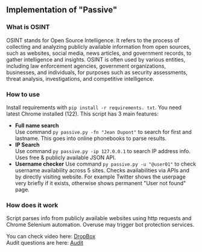 ## Implementation of "Passive"
### What is OSINT

OSINT stands for Open Source Intelligence. It refers to the process of collecting and analyzing publicly available information from open sources, such as websites, social media, news articles, and government records, to gather intelligence and insights. OSINT is often used by various entities, including law enforcement agencies, government organizations, businesses, and individuals, for purposes such as security assessments, threat analysis, investigations, and competitive intelligence.

### How to use

Install requirements with ``pip install -r requirements. txt``. You need latest Chrome installed (122).
This script has 3 main features: 
 - **Full name search** <br>
Use command ``py passive.py -fn "Jean Dupont"`` to search for first and lastname. This goes into online phonebooks to parse results.
 - **IP Search** <br>
Use command `py passive.py -ip 127.0.0.1` to search IP address info. Uses free & publicly available JSON API.
 - **Username checker**
Use command ``py passive.py -u "@user01"`` to check username availability across 5 sites. Checks availabilities via APIs and by directly visiting website. For example Twitter shows the userpage very briefly if it exists, otherwise shows permanent "User not found" page.

### How does it work

Script parses info from publicly available websites using http requests and Chrome Selenium automation. Overuse may trigger bot protection services.

You can check video here: [DropBox](https://www.dropbox.com/scl/fi/ivms0nn3hzw6uxgoqe5am/passive.mkv?rlkey=iyw4i62ni0uwdn5vmg41j28gg&dl=0)<br>
Audit questions are here: [Audit](https://github.com/01-edu/public/tree/master/subjects/cybersecurity/passive/audit)